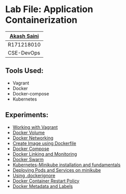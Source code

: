 # Lab File: Application Containerization

| [Akash Saini](https://github.com/akash2237778) |
|----|
| R171218010 ||----|
| CSE-DevOps |

## Tools Used:

 - Vagrant
 - Docker
 - Docker-compose
 - Kubernetes

## Experiments:

 - [Working with Vagrant](Experiment-01.md)
 - [Docker Volume](Experiment-02.md)
 - [Docker Networking](Experiment-03.md)
 - [Create Image using Dockerfile](Experiment-04.md)
 - [Docker Compose](Experiment-05.md)
 - [Docker Linking and Monitoring](Experiment-06.md)
 - [Docker Swarm](Experiment-07.md)
 - [Kubernetes-Minikube installation and fundamentals](Experiment-08.md)
 - [Deploying Pods and Services on minikube](Experiment-09.md)
 - [Using .dockerignore](Experiment-10.md)
 - [Docker Container Restart Policy](Experiment-11.md)
 - [Docker Metadata and Labels](Experiment-12.md)
